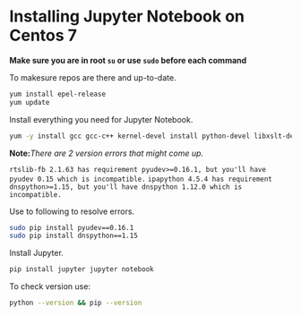 # Installing Jupyter Notebook on Centos 7

**Make sure you are in root `su` or use `sudo` before each command**

To makesure repos are there and up-to-date.
```bash
yum install epel-release
yum update
```
Install everything you need for Jupyter Notebook.
```bash
yum -y install gcc gcc-c++ kernel-devel install python-devel libxslt-devel libffi-devel openssl-devel python-pip
```
**Note:**_There are 2 version errors that might come up._

`rtslib-fb 2.1.63 has requirement pyudev>=0.16.1, but you'll have pyudev 0.15 which is incompatible.`
`ipapython 4.5.4 has requirement dnspython>=1.15, but you'll have dnspython 1.12.0 which is incompatible.`

Use to following to resolve errors.
```bash
sudo pip install pyudev==0.16.1
sudo pip install dnspython==1.15
```
Install Jupyter.
```bash
pip install jupyter jupyter notebook
```

To check version use:
```bash
python --version && pip --version
```
